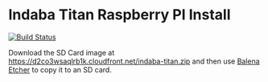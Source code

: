 # Indaba Titan Raspberry PI Install

[![Build Status](https://dev.azure.com/ourstorytitan/OurStoryBuilds/_apis/build/status/our-story-media.titan-pi?branchName=master)](https://dev.azure.com/ourstorytitan/OurStoryBuilds/_build/latest?definitionId=13&branchName=master)

Download the SD Card image at https://d2co3wsaqlrb1k.cloudfront.net/indaba-titan.zip and then use [Balena Etcher](https://www.balena.io/etcher/) to copy it to an SD card.

<!-- To bootstrap installer, run

`curl -sSL https://raw.githubusercontent.com/our-story-media/ourstory-titan/master/install/gettitan | sh` -->